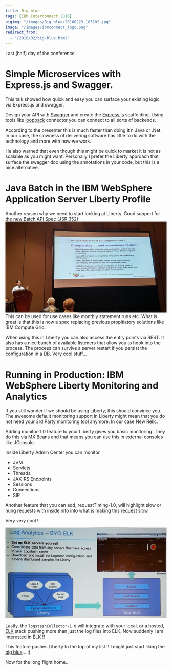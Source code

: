 ```yaml
---
title: Big blue
tags: [IBM Interconnect 2016]
bigimg: "/images/Big_blue/20160223_183102.jpg"
image: "/images/ibmconnect_logo.png"
redirect_from:
  - "/2016/02/big-blue.html"
---
```

Last (half) day of the conference.

# Simple Microservices with Express.js and Swagger.
This talk showed how quick and easy you can surface your existing logic via Express.js and swagger.

Design your API with [Swagger](http://swagger.io/) and create the [Express.js](http://expressjs.com/) scaffolding. Using tools like [loopback](http://loopback.io/) connector you can connect to all sorts of backends.

According to the presenter this is much faster than doing it n Java or .Net. In our case, the slowness of delivering software has little to do with the technology and more with how we work.

He also warned that even though this might be quick to market it is not as scalable as you might want.
Personally I prefer the Liberty approach that surface the swagger doc using the annotations in your code, but this is a nice alternative.

# Java Batch in the IBM WebSphere Application Server Liberty Profile
Another reason why we need to start looking at Liberty. Good support for the new Batch API Spec ([JSR 352](https://jcp.org/aboutJava/communityprocess/final/jsr352/index.html))
![batch](/images/Big_blue/20160225_093544_HDR.jpg)
This can be used for use cases like monthly statement runs etc. What is great is that this is now a spec replacing previous propitiatory solutions like IBM Compute Grid.

When using this in Liberty you can also access the entry points via REST. It also has a nice bunch of available listeners that allow you to hook into the process. The process can survive a server restart if you persist the configuration in a DB. Very cool stuff...

# Running in Production: IBM WebSphere Liberty Monitoring and Analytics
If you still wonder if we should be using Liberty, this should convince you. The awesome default monitoring support in Liberty might mean that you do not need your 3rd Party monitoring tool anymore. In our case New Relic.

Adding monitor-1.0 feature to your Liberty gives you basic monitoring. They do this via MX Beans and that means you can use this in external consoles like JConsole.

Inside Liberty Admin Center you can monitor

* JVM
* Servlets
* Threads
* JAX-RS Endpoints
* Sessions
* Connections
* SIP

Another feature that you can add, requestTiming-1.0, will highlight slow or hung requests with inside info into what is making this request slow.

Very very cool !!

![admin](/images/Big_blue/20160225_110608948.jpg)

Lastly, the `logstashCollector-1.0` will integrate with your local, or a hosted, [ELK](https://www.elastic.co/webinars/introduction-elk-stack) stack pushing more than just the log files into ELK. Now suddenly I am interested in ELK !!

This feature pushes Liberty to the top of my list !! I might just start liking the [big blue](https://en.wikipedia.org/wiki/IBM)... :)

Now for the long flight home...
